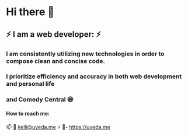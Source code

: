 # Hi there 👋 

## ⚡ I am a web developer: ⚡ 

### I am consistently utilizing new technologies in order to compose clean and concise code.

### I prioritize efficiency and accuracy in both web development and personal life

### and Comedy Central 😄


#### How to reach me: 

📫 💬 kelli@uyeda.me
⚡ 💬- https://uyeda.me

  


<!--- - 🔭 I’m currently working on ...
- 🌱 I’m currently learning ...
- 👯 I’m looking to collaborate on ...
- 🤔 I’m looking for help with ...
- 💬 Ask me about ...
- 📫 How to reach me: ...
- 😄 Pronouns: ...
- ⚡ Fun fact: ... --!>

